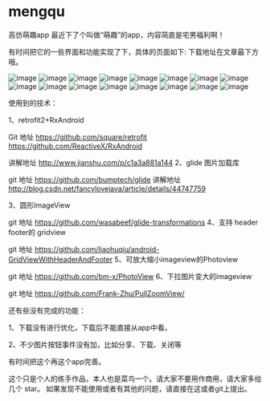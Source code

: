 # mengqu
高仿萌趣app
最近下了个叫做“萌趣”的app，内容简直是宅男福利啊！



有时间把它的一些界面和功能实现了下，具体的页面如下:
下载地址在文章最下方哦。


![image](https://github.com/panacena/mengqu/blob/master/readme/Screenshot_2016-07-10-22-17-15_zkk.com.mengqu.png)
![image](https://github.com/panacena/mengqu/blob/master/readme/Screenshot_2016-07-10-22-17-27_zkk.com.mengqu.png)
![image](https://github.com/panacena/mengqu/blob/master/readme/Screenshot_2016-07-10-22-17-41_zkk.com.mengqu.png)
![image](https://github.com/panacena/mengqu/blob/master/readme/Screenshot_2016-07-10-22-17-52_zkk.com.mengqu.png)
![image](https://github.com/panacena/mengqu/blob/master/readme/Screenshot_2016-07-10-22-17-56_zkk.com.mengqu.png)
![image](https://github.com/panacena/mengqu/blob/master/readme/Screenshot_2016-07-10-22-18-03_zkk.com.mengqu.png)
![image](https://github.com/panacena/mengqu/blob/master/readme/Screenshot_2016-07-10-22-18-10_zkk.com.mengqu.png)
![image](https://github.com/panacena/mengqu/blob/master/readme/Screenshot_2016-07-10-22-18-14_zkk.com.mengqu.png)
![image](https://github.com/panacena/mengqu/blob/master/readme/Screenshot_2016-07-10-22-18-23_zkk.com.mengqu.png)
![image](https://github.com/panacena/mengqu/blob/master/readme/Screenshot_2016-07-10-22-18-32_zkk.com.mengqu.png)
![image](https://github.com/panacena/mengqu/blob/master/readme/Screenshot_2016-07-10-22-18-41_zkk.com.mengqu.png)
![image](https://github.com/panacena/mengqu/blob/master/readme/Screenshot_2016-07-10-22-18-48_zkk.com.mengqu.png)
![image](https://github.com/panacena/mengqu/blob/master/readme/Screenshot_2016-07-10-22-19-04_zkk.com.mengqu.png)
![image](https://github.com/panacena/mengqu/blob/master/readme/Screenshot_2016-07-10-22-19-22_zkk.com.mengqu.png)
![image](https://github.com/panacena/mengqu/blob/master/readme/Screenshot_2016-07-10-22-19-28_zkk.com.mengqu.png)
![image](https://github.com/panacena/mengqu/blob/master/readme/Screenshot_2016-07-10-22-21-05_zkk.com.mengqu.png)


使用到的技术：

 1、retrofit2+RxAndroid  

Git  地址  https://github.com/square/retrofit
               https://github.com/ReactiveX/RxAndroid

讲解地址  http://www.jianshu.com/p/c1a3a881a144
2、glide  图片加载库

git  地址 https://github.com/bumptech/glide
讲解地址  http://blog.csdn.net/fancylovejava/article/details/44747759

3、圆形ImageView

git 地址 https://github.com/wasabeef/glide-transformations
4、支持  header footer的 gridview

git 地址 https://github.com/liaohuqiu/android-GridViewWithHeaderAndFooter
5、可放大缩小imageview的Photoview

git 地址 https://github.com/bm-x/PhotoView
6、下拉图片变大的imageview

git 地址 https://github.com/Frank-Zhu/PullZoomView/

还有些没有完成的功能：

1、下载没有进行优化，下载后不能直接从app中看。

2、不少图片按钮事件没有加，比如分享、下载、关闭等

有时间把这个再这个app完善。


这个只是个人的练手作品，本人也是菜鸟一个。请大家不要用作商用，请大家多给几个 star。
如果发现不能使用或者有其他的问题，请直接在这或者git上提出。
